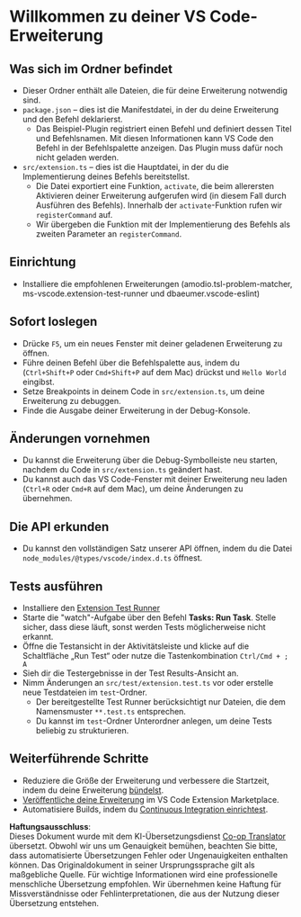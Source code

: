 <!--
CO_OP_TRANSLATOR_METADATA:
{
  "original_hash": "eae2c0ea18160a3e7a63ace7b53897d7",
  "translation_date": "2025-07-16T16:39:43+00:00",
  "source_file": "code/07.Lab/01/AIPC/extensions/phi3ext/vsc-extension-quickstart.md",
  "language_code": "de"
}
-->
# Willkommen zu deiner VS Code-Erweiterung

## Was sich im Ordner befindet

* Dieser Ordner enthält alle Dateien, die für deine Erweiterung notwendig sind.
* `package.json` – dies ist die Manifestdatei, in der du deine Erweiterung und den Befehl deklarierst.
  * Das Beispiel-Plugin registriert einen Befehl und definiert dessen Titel und Befehlsnamen. Mit diesen Informationen kann VS Code den Befehl in der Befehlspalette anzeigen. Das Plugin muss dafür noch nicht geladen werden.
* `src/extension.ts` – dies ist die Hauptdatei, in der du die Implementierung deines Befehls bereitstellst.
  * Die Datei exportiert eine Funktion, `activate`, die beim allerersten Aktivieren deiner Erweiterung aufgerufen wird (in diesem Fall durch Ausführen des Befehls). Innerhalb der `activate`-Funktion rufen wir `registerCommand` auf.
  * Wir übergeben die Funktion mit der Implementierung des Befehls als zweiten Parameter an `registerCommand`.

## Einrichtung

* Installiere die empfohlenen Erweiterungen (amodio.tsl-problem-matcher, ms-vscode.extension-test-runner und dbaeumer.vscode-eslint)

## Sofort loslegen

* Drücke `F5`, um ein neues Fenster mit deiner geladenen Erweiterung zu öffnen.
* Führe deinen Befehl über die Befehlspalette aus, indem du (`Ctrl+Shift+P` oder `Cmd+Shift+P` auf dem Mac) drückst und `Hello World` eingibst.
* Setze Breakpoints in deinem Code in `src/extension.ts`, um deine Erweiterung zu debuggen.
* Finde die Ausgabe deiner Erweiterung in der Debug-Konsole.

## Änderungen vornehmen

* Du kannst die Erweiterung über die Debug-Symbolleiste neu starten, nachdem du Code in `src/extension.ts` geändert hast.
* Du kannst auch das VS Code-Fenster mit deiner Erweiterung neu laden (`Ctrl+R` oder `Cmd+R` auf dem Mac), um deine Änderungen zu übernehmen.

## Die API erkunden

* Du kannst den vollständigen Satz unserer API öffnen, indem du die Datei `node_modules/@types/vscode/index.d.ts` öffnest.

## Tests ausführen

* Installiere den [Extension Test Runner](https://marketplace.visualstudio.com/items?itemName=ms-vscode.extension-test-runner)
* Starte die "watch"-Aufgabe über den Befehl **Tasks: Run Task**. Stelle sicher, dass diese läuft, sonst werden Tests möglicherweise nicht erkannt.
* Öffne die Testansicht in der Aktivitätsleiste und klicke auf die Schaltfläche „Run Test“ oder nutze die Tastenkombination `Ctrl/Cmd + ; A`
* Sieh dir die Testergebnisse in der Test Results-Ansicht an.
* Nimm Änderungen an `src/test/extension.test.ts` vor oder erstelle neue Testdateien im `test`-Ordner.
  * Der bereitgestellte Test Runner berücksichtigt nur Dateien, die dem Namensmuster `**.test.ts` entsprechen.
  * Du kannst im `test`-Ordner Unterordner anlegen, um deine Tests beliebig zu strukturieren.

## Weiterführende Schritte

* Reduziere die Größe der Erweiterung und verbessere die Startzeit, indem du deine Erweiterung [bündelst](https://code.visualstudio.com/api/working-with-extensions/bundling-extension?WT.mc_id=aiml-137032-kinfeylo).
* [Veröffentliche deine Erweiterung](https://code.visualstudio.com/api/working-with-extensions/publishing-extension?WT.mc_id=aiml-137032-kinfeylo) im VS Code Extension Marketplace.
* Automatisiere Builds, indem du [Continuous Integration einrichtest](https://code.visualstudio.com/api/working-with-extensions/continuous-integration?WT.mc_id=aiml-137032-kinfeylo).

**Haftungsausschluss**:  
Dieses Dokument wurde mit dem KI-Übersetzungsdienst [Co-op Translator](https://github.com/Azure/co-op-translator) übersetzt. Obwohl wir uns um Genauigkeit bemühen, beachten Sie bitte, dass automatisierte Übersetzungen Fehler oder Ungenauigkeiten enthalten können. Das Originaldokument in seiner Ursprungssprache gilt als maßgebliche Quelle. Für wichtige Informationen wird eine professionelle menschliche Übersetzung empfohlen. Wir übernehmen keine Haftung für Missverständnisse oder Fehlinterpretationen, die aus der Nutzung dieser Übersetzung entstehen.